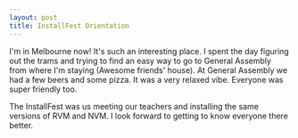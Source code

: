 ```yaml
---
layout: post
title: InstallFest Orientation
---
```

I'm in Melbourne now! It's such an interesting place.
I spent the day figuring out the trams and trying to find an easy way to go to General Assembly from where I'm staying (Awesome friends' house).
At General Assembly we had a few beers and some pizza. It was a very relaxed vibe. Everyone was super friendly too.

The InstallFest was us meeting our teachers and installing the same versions of RVM and NVM.
I look forward to getting to know everyone there better.
